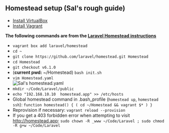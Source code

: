 ## Homestead setup (Sal's rough guide)  

- [Install VirtualBox](https://www.virtualbox.org/)  
- [Install Vagrant](https://www.vagrantup.com/)  

**The following commands are from the [Laravel Homestead instructions](https://laravel.com/docs/5.4/homestead#installation-and-setup)**  
- `vagrant box add laravel/homestead`  
- `cd ~`  
- `git clone https://github.com/laravel/homestead.git Homestead`
- `cd Homestead`  
- `git checkout v6.1.0`  
- (**current pwd:** ~/Homestead) `bash init.sh`  
- `vim Homestead.yaml`  
   ![Sal's homestead.yaml](http://nicetouch.co/wp-content/uploads/2017/08/homestead-config.png)  
- `mkdir ~/Code/Laravel/public`  
- `echo "192.168.10.10  homestead.app" >> /etc/hosts`  
- Global homestead command in .bash_profile (`homestead up`, `homestead ssh`): ```function homestead() {
    ( cd ~/Homestead && vagrant $* )
}```  
- Reprovision if necessary: `vagrant reload --provision` 
- If you get a 403 forbidden error when attempting to visit http://homestead.app: `sudo chown -R _www ~/Code/Laravel ; sudo chmod -R g+w ~/Code/Laravel`  
